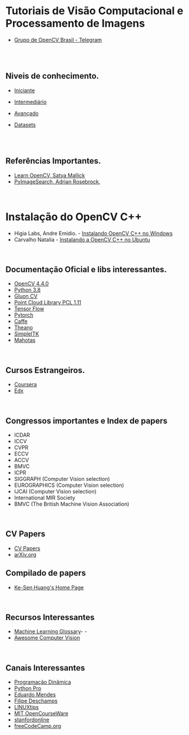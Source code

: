 # Tutoriais de Visão Computacional e Processamento de Imagens

- [Grupo de OpenCV Brasil -  Telegram](https://t.me/opencvBrasil)

<br><br>

## Niveis de conhecimento.

- [Iniciante](Iniciante/README.md)

- [Intermediário](Intermediario/README.md)

- [Avançado](avançado/README.md)

- [Datasets](Datasets/README.md)



<br>
<br>


## Referências Importantes.

- [Learn OpenCV, Satya Mallick](https://www.learnopencv.com/)
- [PyImageSearch, Adrian Rosebrock,](https://www.pyimagesearch.com/)

<br>

# Instalação do OpenCV C++

 -  Higia Labs, Andre Emidio. -  [Instalando OpenCV C++ no Windows](https://medium.com/higialabs/instalando-opencv-no-windows-4ac77e334d89)
 -  Carvalho Natalia - [Instalando a OpenCV C++ no Ubuntu](https://medium.com/@carvalho.natalia03/instalando-a-opencv-c-no-linux-98d7fc71e996)
  
<br>

## Documentação Oficial e libs interessantes.

 -  [OpenCV 4.4.0](https://docs.opencv.org/4.4.0/)
 -  [Python 3.8](https://docs.python.org/pt-br/3/)
 -  [Gluon CV](https://gluon-cv.mxnet.io/)
 -  [Point Cloud Library PCL 1.11](https://pointclouds.org/documentation/)
 -  [Tensor Flow](https://www.tensorflow.org/?hl=pt-br)
 -  [Pytorch](https://pytorch.org/docs/stable/index.html)
 -  [Caffe](https://caffe.berkeleyvision.org/)
 -  [Theano](http://deeplearning.net/software/theano/)
 -  [SimpleITK](https://simpleitk.org/)
 -  [Mahotas](https://mahotas.readthedocs.io/en/latest/)

<br>

## Cursos Estrangeiros.

- [Coursera](https://pt.coursera.org/)
- [Edx](https://www.edx.org/)

<br>

## Congressos importantes e Index de papers

- ICDAR
- ICCV
- CVPR
- ECCV
- ACCV
- BMVC
- ICPR
- SIGGRAPH (Computer Vision selection) 
- EUROGRAPHICS (Computer Vision selection)
- IJCAI (Computer Vision selection)
- International MIR Society
- BMVC (The British Machine Vision Association)

<br>

## CV Papers

- [CV Papers](http://www.cvpapers.com/)
- [arXiv.org](https://arxiv.org/)

## Compilado de papers 

- [Ke-Sen Huang's Home Page](http://kesen.realtimerendering.com/)

<br>  

## Recursos Interessantes 

- [Machine Learning Glossary](https://ml-cheatsheet.readthedocs.io/en/latest/index.html)- - 
- [Awesome Computer Vision](https://github.com/jbhuang0604/awesome-computer-vision)

<br>

## Canais Interessantes

- [Programação Dinâmica](https://www.youtube.com/c/Programa%C3%A7%C3%A3oDin%C3%A2mica/)
- [Python Pro](https://www.youtube.com/channel/UCGjx62365UJ8XTWU_5GZC-g)
- [Eduardo Mendes](https://www.youtube.com/channel/UCAaKeg-BocRqphErdtIUFFw)
- [Filipe Deschamps](https://www.youtube.com/channel/UCU5JicSrEM5A63jkJ2QvGYw)
- [LINUXtips](https://www.youtube.com/channel/UCJnKVGmXRXrH49Tvrx5X0Sw)
- [MIT OpenCourseWare](https://www.youtube.com/channel/UCEBb1b_L6zDS3xTUrIALZOw)
- [stanfordonline](https://www.youtube.com/user/stanfordonline/playlists)
- [freeCodeCamp.org](https://www.youtube.com/channel/UC8butISFwT-Wl7EV0hUK0BQ)

